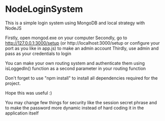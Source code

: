 # NodeLoginSystem
This is a simple login system using MongoDB and local strategy with NodeJS

Firstly, open mongod.exe on your computer
Secondly, go to http://127.0.0.1:3000/setup (or http://localhost:3000/setup or configure your port as you like in app.js) to make an admin account
Thirdly, use admin and pass as your credentials to login

You can make your own routing system and authenticate them using isLoggedIn() function as a second parameter in your routing function

Don't forget to use "npm install" to install all dependencies required for the project.

Hope this was useful :)

You may change few things for security like the session secret phrase and to make the password more dynamic instead of hard coding it in the application itself
